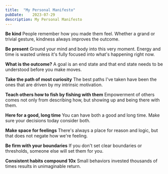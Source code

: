 ```yaml
---
title:	"My Personal Manifesto"
pubDate:	2023-07-29
description: My Personal Manifesto
---
```

**Be kind**
People remember how you made them feel. Whether a grand or trivial gesture, kindness always improves the outcome. 

**Be present**
Ground your mind and body into this very moment. Energy and time is wasted unless it's fully focused into what's happening right now.

**What is the outcome?**
A goal is an end state and that end state needs to be understood before you make moves.

**Take the path of most curiosity**
The best paths I've taken have been the ones that are driven by my intrinsic motivation.

**Teach others how to fish by fishing with them**
Empowerment of others comes not only from describing how, but showing up and being there with them.

**Here for a good, long time**
You can have both a good and long time. Make sure your decisions today consider both.

**Make space for feelings**
There's always a place for reason and logic, but that does not negate how we're feeling.

**Be firm with your boundaries**
If you don't set clear boundaries or thresholds, someone else will set them for you. 

**Consistent habits compound 10x**
Small behaviors invested thousands of times results in unimaginable return.
